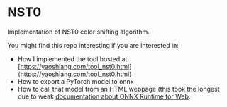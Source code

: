 # NST0
Implementation of NST0 color shifting algorithm.

You might find this repo interesting if you are interested in:

* How I implemented the tool hosted at [https://yaoshiang.com/tool_nst0.html](https://yaoshiang.com/tool_nst0.html)
* How to export a PyTorch model to onnx
* How to call that model from an HTML webpage (this took the longest due to weak [documentation about ONNX Runtime for Web](https://onnxruntime.ai/docs/tutorials/web/).
